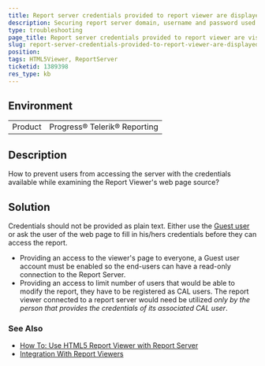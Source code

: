 ```yaml
---
title: Report server credentials provided to report viewer are displayed as plain text
description: Securing report server domain, username and password used in report viewer's initialization
type: troubleshooting
page_title: Report server credentials provided to report viewer are visible on examining the web page source
slug: report-server-credentials-provided-to-report-viewer-are-displayed-as-plain-text
position: 
tags: HTML5Viewer, ReportServer
ticketid: 1389398
res_type: kb
---
```


## Environment
<table>
	<tr>
		<td>Product</td>
		<td>Progress® Telerik® Reporting</td>
	</tr>
</table>


## Description
How to prevent users from accessing the server with the credentials available while examining the Report Viewer's web page source?

## Solution 
Credentials should not be provided as plain text. Either use the [Guest user](https://docs.telerik.com/report-server/implementer-guide/user-management/guest-user) or ask the user of the web page to fill in his/hers credentials before they can access the report.
- Providing an access to the viewer's page to everyone, a Guest user account must be enabled so the end-users can have a read-only connection to the Report Server. 
- Providing an access to limit number of users that would be able to modify the report, they have to be registered as CAL users. The report viewer connected to a report server would need be utilized *only by the person that provides the credentials of its associated CAL user*.

### See Also
- [How To: Use HTML5 Report Viewer with Report Server](../html5-report-viewer-howto-use-it-with-reportserver)
- [Integration With Report Viewers](https://docs.telerik.com/report-server/implementer-guide/integration-with-report-viewers)
